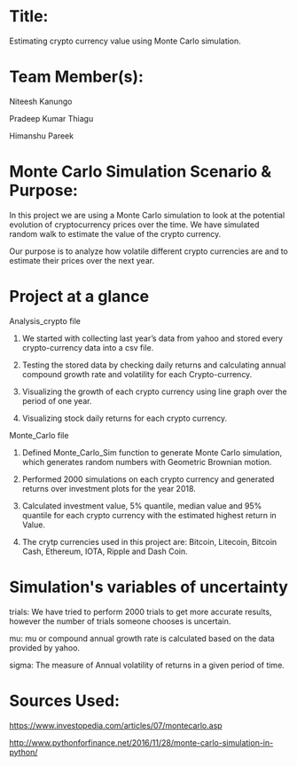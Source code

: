 
# Title:
Estimating crypto currency value using Monte Carlo simulation.

# Team Member(s):
Niteesh Kanungo

Pradeep Kumar Thiagu

Himanshu Pareek

# Monte Carlo Simulation Scenario & Purpose:

In this project we are using a Monte Carlo simulation to look at the potential evolution of cryptocurrency prices over the time. We have simulated random walk to estimate the value of the crypto currency. 

Our purpose is to analyze how volatile different crypto currencies are and to estimate their prices over the next year. 

# Project at a glance

Analysis_crypto file

1. We started with collecting last year’s data from yahoo and stored every crypto-currency data into a csv file.

2. Testing the stored data by checking daily returns and calculating annual compound growth rate and volatility for each Crypto-currency.

3. Visualizing the growth of each crypto currency using line graph over the period of one year.

4. Visualizing stock daily returns for each crypto currency.

Monte_Carlo file

1. Defined Monte_Carlo_Sim function to generate Monte Carlo simulation, which generates random numbers with Geometric Brownian motion.

2. Performed 2000 simulations on each crypto currency and generated returns over investment plots for the year 2018.

3. Calculated investment value, 5% quantile, median value and 95% quantile for each crypto currency with the estimated highest return in Value.

4. The crytp currencies used in this project are: Bitcoin, Litecoin, Bitcoin Cash, Ethereum, IOTA, Ripple and Dash Coin.

# Simulation's variables of uncertainty

trials: We have tried to perform 2000 trials to get more accurate results, however the number of trials someone chooses is uncertain.

mu: mu or compound annual growth rate is calculated based on the data provided by yahoo.

sigma: The measure of Annual volatility of returns in a given period of time.

# Sources Used:
https://www.investopedia.com/articles/07/montecarlo.asp

http://www.pythonforfinance.net/2016/11/28/monte-carlo-simulation-in-python/
